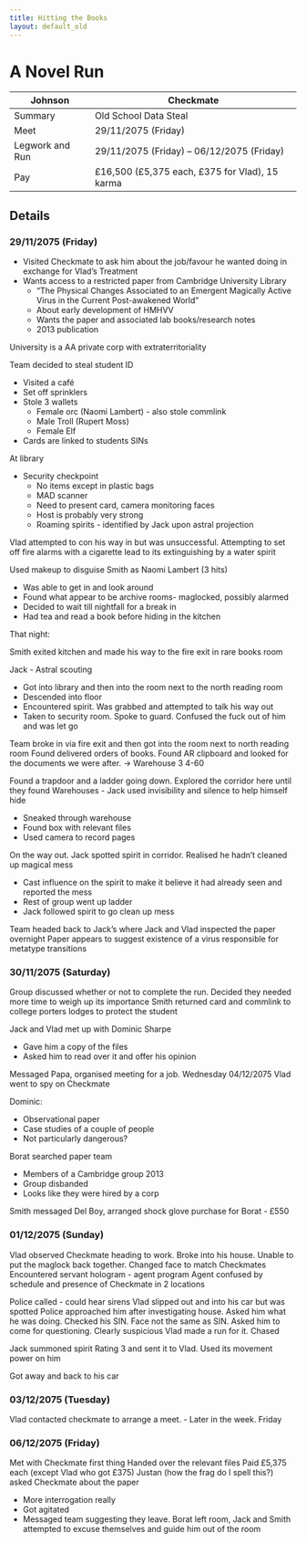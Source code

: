 ```yaml
---
title: Hitting the Books
layout: default_old
---
```


# A Novel Run

| Johnson         | Checkmate                                      |
| --------------- | ---------------------------------------------- |
| Summary         | Old School Data Steal                          |
| Meet            | 29/11/2075 (Friday)                            |
| Legwork and Run | 29/11/2075 (Friday) – 06/12/2075 (Friday)      |
| Pay             | £16,500 (£5,375 each, £375 for Vlad), 15 karma |

## Details

### 29/11/2075 (Friday)

- Visited Checkmate to ask him about the job/favour he wanted doing in exchange for Vlad’s Treatment
- Wants access to a restricted paper from Cambridge University Library
	- “The Physical Changes Associated to an Emergent Magically Active Virus in the Current Post-awakened World”
	- About early development of HMHVV
	- Wants the paper and associated lab books/research notes
	- 2013 publication

University is a AA private corp with extraterritoriality

Team decided to steal student ID
- Visited a café
- Set off sprinklers
- Stole 3 wallets
	- Female orc (Naomi Lambert) - also stole commlink
	- Male Troll (Rupert Moss)
	- Female Elf
- Cards are linked to students SINs

At library
- Security checkpoint
	- No items except in plastic bags
	- MAD scanner
	- Need to present card, camera monitoring faces
	- Host is probably very strong
	- Roaming spirits - identified by Jack upon astral projection

Vlad attempted to con his way in but was unsuccessful. Attempting to set off fire alarms with a cigarette lead to its extinguishing by a water spirit

Used makeup to disguise Smith as Naomi Lambert (3 hits)
- Was able to get in and look around
- Found what appear to be archive rooms- maglocked, possibly alarmed
- Decided to wait till nightfall for a break in
- Had tea and read a book before hiding in the kitchen

That night:

Smith exited kitchen and made his way to the fire exit in rare books room

Jack - Astral scouting
- Got into library and then into the room next to the north reading room
- Descended into floor
- Encountered spirit. Was grabbed and attempted to talk his way out
- Taken to security room. Spoke to guard. Confused the fuck out of him and was let go

Team broke in via fire exit and then got into the room next to north reading room
Found delivered orders of books. Found AR clipboard and looked for the documents we were after. → Warehouse 3 4-60

Found a trapdoor and a ladder going down. Explored the corridor here until they found Warehouses - Jack used invisibility and silence to help himself hide
- Sneaked through warehouse
- Found box with relevant files
- Used camera to record pages

On the way out. Jack spotted spirit in corridor. Realised he hadn’t cleaned up magical mess
- Cast influence on the spirit to make it believe it had already seen and reported the mess
- Rest of group went up ladder
- Jack followed spirit to go clean up mess

Team headed back to Jack’s where Jack and Vlad inspected the paper overnight
Paper appears to suggest existence of a virus responsible for metatype transitions

### 30/11/2075 (Saturday)

Group discussed whether or not to complete the run. Decided they needed more time to weigh up its importance
Smith returned card and commlink to college porters lodges to protect the student

Jack and Vlad met up with Dominic Sharpe
- Gave him a copy of the files
- Asked him to read over it and offer his opinion

Messaged Papa, organised meeting for a job. Wednesday 04/12/2075
Vlad went to spy on Checkmate

Dominic:
- Observational paper
- Case studies of a couple of people
- Not particularly dangerous?

Borat searched paper team
- Members of a Cambridge group 2013
- Group disbanded
- Looks like they were hired by a corp

Smith messaged Del Boy, arranged shock glove purchase for Borat - £550

### 01/12/2075 (Sunday)

Vlad observed Checkmate heading to work. Broke into his house. Unable to put the maglock back together. Changed face to match Checkmates
Encountered servant hologram - agent program
Agent confused by schedule and presence of Checkmate in 2 locations

Police called - could hear sirens
Vlad slipped out and into his car but was spotted
Police approached him after investigating house. Asked him what he was doing. Checked his SIN. Face not the same as SIN. Asked him to come for questioning. Clearly suspicious
Vlad made a run for it. Chased

Jack summoned spirit Rating 3 and sent it to Vlad. Used its movement power on him

Got away and back to his car

### 03/12/2075 (Tuesday)

Vlad contacted checkmate to arrange a meet. -  Later in the week. Friday

### 06/12/2075 (Friday)

Met with Checkmate first thing
Handed over the relevant files
Paid £5,375 each (except Vlad who got £375)
Justan (how the frag do I spell this?) asked Checkmate about the paper
- More interrogation really
- Got agitated
- Messaged team suggesting they leave. Borat left room, Jack and Smith attempted to excuse themselves and guide him out of the room

